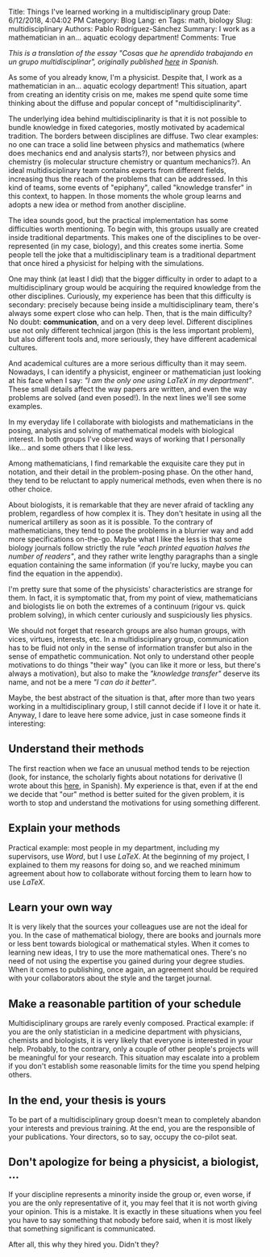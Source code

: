 Title: Things I've learned working in a multidisciplinary group
Date: 6/12/2018, 4:04:02 PM
Category: Blog
Lang: en
Tags: math, biology
Slug: multidisciplinary
Authors: Pablo Rodríguez-Sánchez
Summary: I work as a mathematician in an... aquatic ecology department!
Comments: True

_This is a translation of the essay "Cosas que he aprendido trabajando en un grupo multidisciplinar", originally published [here](http://fuga.naukas.com/2018/06/12/grupo-multidisciplinar) in Spanish._

As some of you already know, I'm a physicist. Despite that, I work as a mathematician in an... aquatic ecology department! This situation, apart from creating an identity crisis on me, makes me spend quite some time thinking about the diffuse and popular concept of "multidisciplinarity".

The underlying idea behind multidisciplinarity is that it is not possible to bundle knowledge in fixed categories, mostly motivated by academical tradition. The borders between disciplines are diffuse. Two clear examples: no one can trace a solid line between physics and mathematics (where does mechanics end and analysis starts?), nor between physics and chemistry (is molecular structure chemistry or quantum mechanics?). An ideal multidisciplinary team contains experts from different fields, increasing thus the reach of the problems that can be addressed. In this kind of teams, some events of "epiphany", called "knowledge transfer" in this context, to happen. In those moments the whole group learns and adopts a new idea or method from another discipline.

The idea sounds good, but the practical implementation has some difficulties worth mentioning. To begin with, this groups usually are created inside traditional departments. This makes one of the disciplines to be over-represented (in my case, biology), and this creates some inertia. Some people tell the joke that a multidisciplinary team is a traditional department that once hired a physicist for helping with the simulations.

One may think (at least I did) that the bigger difficulty in order to adapt to a multidisciplinary group would be acquiring the required knowledge from the other disciplines. Curiously, my experience has been that this difficulty is secondary: precisely because being inside a multidisciplinary team, there's always some expert close who can help. Then, that is the main difficulty? No doubt: **communication**, and on a very deep level. Different disciplines use not only different technical jargon (this is the less important problem), but also different tools and, more seriously, they have different academical cultures.

And academical cultures are a more serious difficulty than it may seem. Nowadays, I can identify a physicist, engineer or mathematician just looking at his face when I say: _"I am the only one using LaTeX in my department"_. These small details affect the way papers are written, and even the way problems are solved (and even posed!). In the next lines we'll see some examples.

In my everyday life I collaborate with biologists and mathematicians in the posing, analysis and solving of mathematical models with biological interest. In both groups I've observed ways of working that I personally like... and some others that I like less.

Among mathematicians, I find remarkable the exquisite care they put in notation, and their detail in the problem-posing phase. On the other hand, they tend to be reluctant to apply numerical methods, even when there is no other choice.

About biologists, it is remarkable that they are never afraid of tackling any problem, regardless of how complex it is. They don't hesitate in using all the numerical artillery as soon as it is possible. To the contrary of mathematicians, they tend to pose the problems in a blurrier way and add more specifications on-the-go. Maybe what I like the less is that some biology journals follow strictly the rule _"each printed equation halves the number of readers"_, and they rather write lengthy paragraphs than a single equation containing the same information (if you're lucky, maybe you can find the equation in the appendix).

I'm pretty sure that some of the physicists' characteristics are strange for them. In fact, it is symptomatic that, from my point of view, mathematicians and biologists lie on both the extremes of a continuum (rigour vs. quick problem solving), in which center curiously and suspiciously lies physics.

We should not forget that research groups are also human groups, with vices, virtues, interests, etc. In a multidisciplinary group, communication has to be fluid not only in the sense of information transfer but also in the sense of empathetic communication. Not only to understand other people motivations to do things "their way" (you can like it more or less, but there's always a motivation), but also to make the _"knowledge transfer"_ deserve its name, and not be a mere _"I can do it better"_.

Maybe, the best abstract of the situation is that, after more than two years working in a multidisciplinary group, I still cannot decide if I love it or hate it. Anyway, I dare to leave here some advice, just in case someone finds it interesting:

## Understand their methods
The first reaction when we face an unusual method tends to be rejection (look, for instance, the scholarly fights about notations for derivative (I wrote about this [here](http://fuga.naukas.com/2016/03/10/derivadas-con-primas-o-diferenciales/), in Spanish). My experience is that, even if at the end we decide that "our" method is better suited for the given problem, it is worth to stop and understand the motivations for using something different.

## Explain your methods
Practical example: most people in my department, including my supervisors, use _Word_, but I use _LaTeX_. At the beginning of my project, I explained to them my reasons for doing so, and we reached minimum agreement about how to collaborate without forcing them to learn how to use  _LaTeX_.

## Learn your own way
It is very likely that the sources your colleagues use are not the ideal for you. In the case of mathematical biology, there are books and journals more or less bent towards biological or mathematical styles. When it comes to learning new ideas, I try to use the more mathematical ones. There's no need of not using the expertise you gained during your degree studies. When it comes to publishing, once again, an agreement should be required with your collaborators about the style and the target journal.

## Make a reasonable partition of your schedule
Multidisciplinary groups are rarely evenly composed. Practical example: if you are the only statistician in a medicine department with physicians, chemists and biologists, it is very likely that everyone is interested in your help. Probably, to the contrary, only a couple of other people's projects will be meaningful for your research. This situation may escalate into a problem if you don't establish some reasonable limits for the time you spend helping others.

## In the end, your thesis is yours
To be part of a multidisciplinary group doesn't mean to completely abandon your interests and previous training. At the end, you are the responsible of your publications. Your directors, so to say, occupy the co-pilot seat.

## Don't apologize for being a physicist, a biologist, ...
If your discipline represents a minority inside the group or, even worse, if you are the only representative of it, you may feel that it is not worth giving your opinion. This is a mistake. It is exactly in these situations when you feel you have to say something that nobody before said, when it is most likely that something significant is communicated.

After all, this why they hired you. Didn't they?
